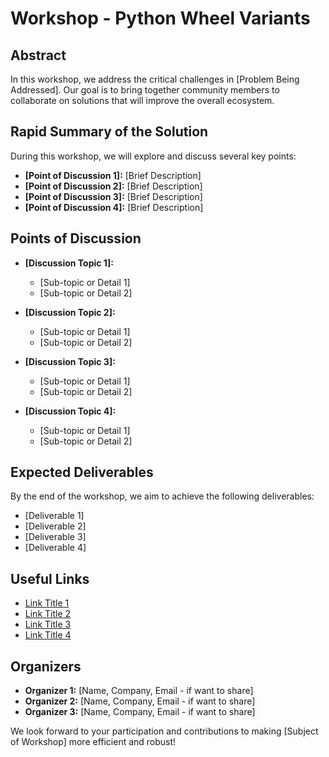 # Workshop - Python Wheel Variants

## Abstract

In this workshop, we address the critical challenges in [Problem Being Addressed]. Our goal is to bring together
community members to collaborate on solutions that will improve the overall ecosystem.

## Rapid Summary of the Solution

During this workshop, we will explore and discuss several key points:

- **[Point of Discussion 1]:** [Brief Description]
- **[Point of Discussion 2]:** [Brief Description]
- **[Point of Discussion 3]:** [Brief Description]
- **[Point of Discussion 4]:** [Brief Description]

## Points of Discussion

- **[Discussion Topic 1]:**
    - [Sub-topic or Detail 1]
    - [Sub-topic or Detail 2]

- **[Discussion Topic 2]:**
    - [Sub-topic or Detail 1]
    - [Sub-topic or Detail 2]

- **[Discussion Topic 3]:**
    - [Sub-topic or Detail 1]
    - [Sub-topic or Detail 2]

- **[Discussion Topic 4]:**
    - [Sub-topic or Detail 1]
    - [Sub-topic or Detail 2]

## Expected Deliverables

By the end of the workshop, we aim to achieve the following deliverables:

- [Deliverable 1]
- [Deliverable 2]
- [Deliverable 3]
- [Deliverable 4]

## Useful Links

- [Link Title 1](https://wheelnext.dev)
- [Link Title 2](https://wheelnext.dev/)
- [Link Title 3](https://wheelnext.dev/)
- [Link Title 4](https://wheelnext.dev/)

## Organizers

- **Organizer 1:** [Name, Company, Email - if want to share]
- **Organizer 2:** [Name, Company, Email - if want to share]
- **Organizer 3:** [Name, Company, Email - if want to share]

We look forward to your participation and contributions to making [Subject of Workshop] more efficient and robust!
